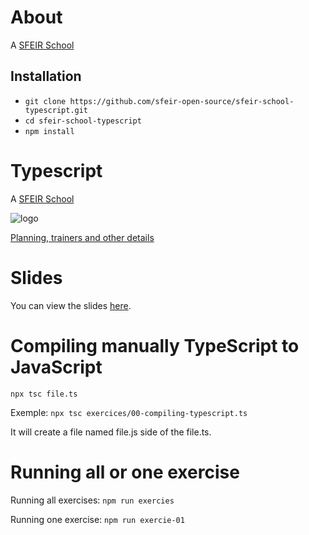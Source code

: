 # About

A [SFEIR School](https://www.sfeir.com/formation/school/)

## Installation

-   `git clone https://github.com/sfeir-open-source/sfeir-school-typescript.git`
-   `cd sfeir-school-typescript`
-   `npm install`

# Typescript

A [SFEIR School](https://www.sfeir.com/formation/school/)

![logo](https://www.sfeir.com/img/school/formations/Typescript%20100.png)

[Planning, trainers and other details](https://www.sfeir.com/formation/school/typescript-100/)

# Slides

You can view the slides [here](https://sfeir-open-source.github.io/sfeir-school-typescript/#/).

# Compiling manually TypeScript to JavaScript

`npx tsc file.ts`

Exemple: `npx tsc exercices/00-compiling-typescript.ts`

It will create a file named file.js side of the file.ts.

# Running all or one exercise

Running all exercises: `npm run exercies`

Running one exercise: `npm run exercie-01`
